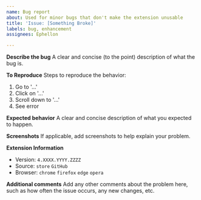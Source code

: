 ```yaml
---
name: Bug report
about: Used for minor bugs that don't make the extension unusable
title: 'Issue: [Something Broke]'
labels: bug, enhancement
assignees: Ephellon

---
```


**Describe the bug**
A clear and concise (to the point) description of what the bug is.

**To Reproduce**
Steps to reproduce the behavior:
1. Go to '...'
2. Click on '...'
3. Scroll down to '...'
4. See error

**Expected behavior**
A clear and concise description of what you expected to happen.

**Screenshots**
If applicable, add screenshots to help explain your problem.

**Extension Information**
 - Version: `4.XXXX.YYYY.ZZZZ`
 - Source: `store` `GitHub`
 - Browser: `chrome` `firefox` `edge` `opera`

**Additional comments**
Add any other comments about the problem here, such as how often the issue occurs, any new changes, etc.
